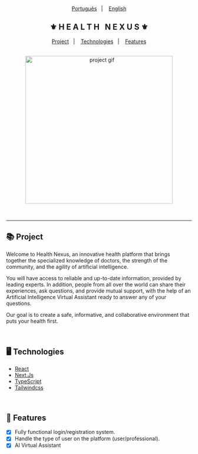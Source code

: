 <div align="center">
    <p>
        <a href="./README.md">Português</a>&nbsp;&nbsp;&nbsp;|&nbsp;&nbsp;&nbsp;
        <a href="./README.en-us.md">English</a>
    </p>
    <h2>⚜️ H E A L T H &nbsp; N E X U S ⚜️</h2>
</div>

<p align="center">
    <a href="#-project">Project</a>&nbsp;&nbsp;&nbsp;|&nbsp;&nbsp;&nbsp;
    <a href="#-technologies">Technologies</a>&nbsp;&nbsp;&nbsp;|&nbsp;&nbsp;&nbsp;
    <a href="#-features">Features</a>
</p>

<br/>

<div align="center">
    <img src="./public/readme.gif" alt="project gif" height="400px"/>
</div>

<br/><hr/>

## 📚 Project

<p>Welcome to Health Nexus, an innovative health platform that brings together the specialized knowledge of doctors, the strength of the community, and the agility of artificial intelligence.</p>
<p>You will have access to reliable and up-to-date information, provided by leading experts. In addition, people from all over the world can share their experiences, ask questions, and provide mutual support, with the help of an Artificial Intelligence Virtual Assistant ready to answer any of your questions.</p>
<p>Our goal is to create a safe, informative, and collaborative environment that puts your health first.</p>

<br/>

## 🖥 Technologies

- [React](https://react.dev/)
- [Next.Js](https://nextjs.org/)
- [TypeScript](https://www.typescriptlang.org/)
- [Tailwindcss](https://tailwindcss.com/)

<br/>

## 🧾 Features

- [x] Fully functional login/registration system.
- [x] Handle the type of user on the platform (user/professional).
- [x] AI Virtual Assistant
